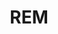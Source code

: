 ---
layout: home

title: REM
titleTemplate: Rclone Desktop App

hero:
  name: "REM"
  text: "Rclone Desktop App"
  tagline: REM is a desktop application based on Rclone. It allows you to browse, organize, and transfer files across your cloud storages effortlessly.
  actions:
    - theme: alt
      text: Windows
      link: https://release.liriliri.io/rem/REM-0.10.0-win-x64.exe
    - theme: alt
      text: macOS Apple silicon
      link: https://release.liriliri.io/rem/REM-0.10.0-mac-arm64.dmg
    - theme: alt
      text: macOS Intel chip 
      link: https://release.liriliri.io/rem/REM-0.10.0-mac-x64.dmg  
    - theme: alt
      text: Linux
      link: https://release.liriliri.io/rem/REM-0.10.0-linux-x86_64.AppImage  
  image:
    src: /screenshot.png
    alt: screenshot

features:
  - icon:
      src: /rocket.svg
    title: Easy to Install
    details: Built-in Rclone, ready to use upon installation without any additional complicated operations.
  - icon:
      src: /tools.svg
    title: Feature-rich
    details: Supports upload, download, copy, paste, and other operations.
  - icon:
      src: /easy.svg
    title: Easy to Use
    details: Graphical user interface, one-click operations, no need to input any commands.
---